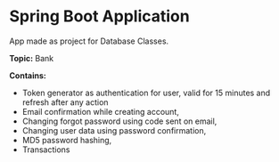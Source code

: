 # Spring Boot Application
App made as project for Database Classes.

**Topic:** Bank


**Contains:**
* Token generator as authentication for user, valid for 15 minutes and refresh after any action
* Email confirmation while creating account,
* Changing forgot password using code sent on email,
* Changing user data using password confirmation,
* MD5 password hashing,
* Transactions
